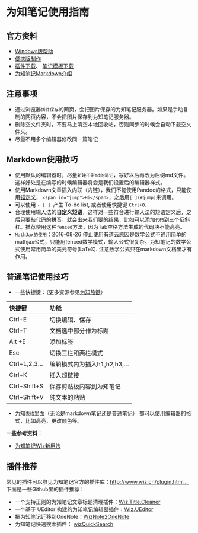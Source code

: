 # 为知笔记使用指南


## 官方资料

- [Windows版帮助](http://www.wiz.cn/m/windows/)
- [便携版制作](http://www.wiz.cn/portable.html) 
- [插件下载](http://www.wiz.cn/plugin.html)、 [笔记模板下载](http://www.wiz.cn/get/template/) 
- [为知笔记Markdown介绍](http://www.wiz.cn/feature-markdown.html)


## 注意事项

- 通过浏览器`插件保存`的网页，会把图片保存的为知笔记服务器。如果是手动复制的网页内容，不会把图片保存到为知笔记服务器。
- 删除空文件夹时，不要马上清空本地回收站，否则同步的时候会自动下载空文件夹。
- 尽量不用多个编辑器修改同一篇笔记




## Markdown使用技巧

- 使用默认的编辑器时，尽量`新建不带md的笔记`，写好以后再改为后缀md文件。这样好处是在编写的时候编辑器将会是我们设置后的编辑器样式。
- 使用Markdown文章插入内联（内链），我们不能使用Pandoc的格式，只能使用[锚定义](http://www.jianshu.com/p/0c5d6678ed6d)，  `<span id="jump">Hi</span>`，之后用`[ ](#jump)`来调用。
- 可以使用 `- [ ] `产生 To-do list, 或者使用快捷键 `Ctrl+O`.
- 合理使用输入法的**自定义短语**，这样对一些符合进行输入法的短语定义后，之后只要敲代码的拼音，就会出来我们要的结果，比如可以添加`代码`到三个反斜杠。推荐使用这种`fenced`方法，因为Tab空格方法生成的代码块不能高亮。
- `MathJax的使用`：2016-08-26 停止使用有道云原因是数学公式不通用简单的mathjax公式，只能用fenced数学模式，输入公式很复杂。为知笔记的数学公式使用常用简单的美元符号(LaTeX). 注意数学公式只在markdown文档里才有作用。



## 普通笔记使用技巧

- 一些快捷键：（更多资源参见[为知热键](http://www.wiz.cn/m/windows/hotkeys)）

| 快捷键 | 功能 |
|:--|:---|
| Ctrl+E | 切换编辑、保存 |
| Ctrl+T | 文档选中部分作为标题 |
| Alt +E     | 添加标签 |
| Esc | 切换三栏和两栏模式 |
| Ctrl+1,2,3…     | 编辑模式内为插入h1,h2,h3,… |
| Ctrl+K | 插入超链接 |
| Ctrl+Shift+S | 保存剪贴板内容到为知笔记 |
| Ctrl+Shift+V | 纯文本的粘贴 |

- 为知`表格`里面（无论是markdown笔记还是普通笔记） 都可以使用编辑器的格式，比如高亮、更改颜色等。


**一些参考资料：**
-  [为知笔记Wiz新用法](http://ermao.totalh.net/2013/09/%E8%BD%AC%E8%BD%BD%E4%B8%BA%E7%9F%A5%E7%AC%94%E8%AE%B0wiz%E6%96%B0%E7%94%A8%E6%B3%95-man1m-2/)



## 插件推荐
常见的插件可以参见为知笔记官方的插件库：http://www.wiz.cn/plugin.html。 下面是一些Github里的插件推荐：


- 一个支持正则的为知笔记文章标题清理插件：[Wiz.Title.Cleaner](https://github.com/akof1314/Wiz.Title.Cleaner)
- 一个基于 UEditor 构建的为知笔记编辑器插件：[Wiz.UEditor](https://github.com/akof1314/Wiz.UEditor)
- 把为知笔记迁移到OneNote：[WizNote2OneNote](https://github.com/Rubioo/WizNote2OneNote)
-  为知笔记快速搜索插件： [wizQuickSearch](https://github.com/ywzhaiqi/wizQuickSearch)



